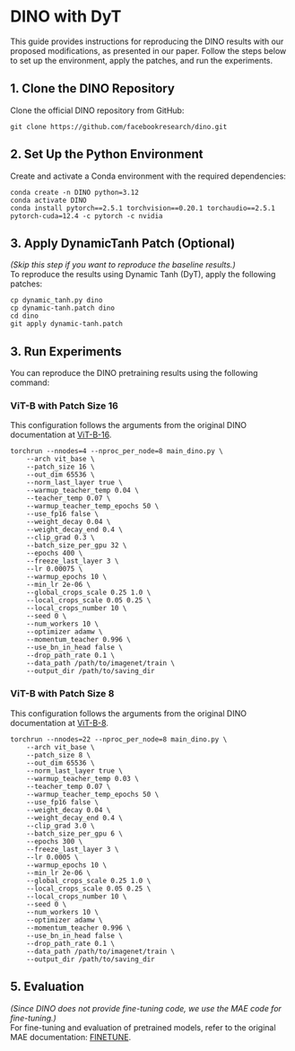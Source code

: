 # DINO with DyT

This guide provides instructions for reproducing the DINO results with our proposed modifications, as presented in our paper. Follow the steps below to set up the environment, apply the patches, and run the experiments.

## 1. Clone the DINO Repository

Clone the official DINO repository from GitHub:
```
git clone https://github.com/facebookresearch/dino.git
```

## 2. Set Up the Python Environment

Create and activate a Conda environment with the required dependencies:
```
conda create -n DINO python=3.12
conda activate DINO
conda install pytorch==2.5.1 torchvision==0.20.1 torchaudio==2.5.1 pytorch-cuda=12.4 -c pytorch -c nvidia
```

## 3. Apply DynamicTanh Patch (Optional)
*(Skip this step if you want to reproduce the baseline results.)* \
To reproduce the results using Dynamic Tanh (DyT), apply the following patches:
```
cp dynamic_tanh.py dino
cp dynamic-tanh.patch dino
cd dino
git apply dynamic-tanh.patch
```

## 3. Run Experiments

You can reproduce the DINO pretraining results using the following command:

### ViT-B with Patch Size 16

This configuration follows the arguments from the original DINO documentation at [ViT-B-16](https://dl.fbaipublicfiles.com/dino/dino_vitbase16_pretrain/args.txt).
```
torchrun --nnodes=4 --nproc_per_node=8 main_dino.py \
    --arch vit_base \
    --patch_size 16 \
    --out_dim 65536 \
    --norm_last_layer true \
    --warmup_teacher_temp 0.04 \
    --teacher_temp 0.07 \
    --warmup_teacher_temp_epochs 50 \
    --use_fp16 false \
    --weight_decay 0.04 \
    --weight_decay_end 0.4 \
    --clip_grad 0.3 \
    --batch_size_per_gpu 32 \
    --epochs 400 \
    --freeze_last_layer 3 \
    --lr 0.00075 \
    --warmup_epochs 10 \
    --min_lr 2e-06 \
    --global_crops_scale 0.25 1.0 \
    --local_crops_scale 0.05 0.25 \
    --local_crops_number 10 \
    --seed 0 \
    --num_workers 10 \
    --optimizer adamw \
    --momentum_teacher 0.996 \
    --use_bn_in_head false \
    --drop_path_rate 0.1 \
    --data_path /path/to/imagenet/train \
    --output_dir /path/to/saving_dir
```

### ViT-B with Patch Size 8

This configuration follows the arguments from the original DINO documentation at [ViT-B-8](https://dl.fbaipublicfiles.com/dino/dino_vitbase8_pretrain/args.txt).
```
torchrun --nnodes=22 --nproc_per_node=8 main_dino.py \
    --arch vit_base \
    --patch_size 8 \
    --out_dim 65536 \
    --norm_last_layer true \
    --warmup_teacher_temp 0.03 \
    --teacher_temp 0.07 \
    --warmup_teacher_temp_epochs 50 \
    --use_fp16 false \
    --weight_decay 0.04 \
    --weight_decay_end 0.4 \
    --clip_grad 3.0 \
    --batch_size_per_gpu 6 \
    --epochs 300 \
    --freeze_last_layer 3 \
    --lr 0.0005 \
    --warmup_epochs 10 \
    --min_lr 2e-06 \
    --global_crops_scale 0.25 1.0 \
    --local_crops_scale 0.05 0.25 \
    --local_crops_number 10 \
    --seed 0 \
    --num_workers 10 \
    --optimizer adamw \
    --momentum_teacher 0.996 \
    --use_bn_in_head false \
    --drop_path_rate 0.1 \
    --data_path /path/to/imagenet/train \
    --output_dir /path/to/saving_dir
```


## 5. Evaluation
*(Since DINO does not provide fine-tuning code, we use the MAE code for fine-tuning.)* \
For fine-tuning and evaluation of pretrained models, refer to the original MAE documentation: [FINETUNE](https://github.com/facebookresearch/mae/blob/main/FINETUNE.md).
